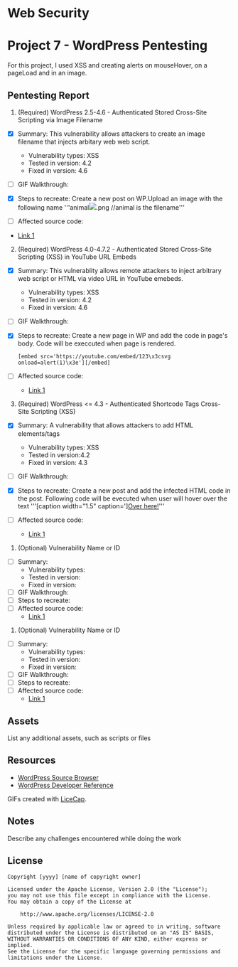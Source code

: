 # Web Security
# Project 7 - WordPress Pentesting

For this project, I used XSS and creating alerts on mouseHover, on a pageLoad and in an image.


## Pentesting Report

1. (Required) WordPress 2.5-4.6 - Authenticated Stored Cross-Site Scripting via Image Filename
  - [x] Summary: This vulnerability allows attackers to create an image filename that injects arbitary web web script. 
  
    - Vulnerability types: XSS
    - Tested in version: 4.2
    - Fixed in version: 4.6
  - [ ] GIF Walkthrough: 
  
  - [x] Steps to recreate: 
  Create a new post on WP.Upload an image with the following name
  '''animal<img src=a onerror=alert(1)>.png //animal is the filename'''    
  - [ ] Affected source code:
  - [Link 1](https://core.trac.wordpress.org/browser/tags/version/src/source_file.php)
2. (Required) WordPress  4.0-4.7.2 - Authenticated Stored Cross-Site Scripting (XSS) in YouTube URL Embeds
  - [X] Summary: 
    This vulnerablity allows remote attackers to inject arbitrary web script or HTML via video URL in YouTube emebeds.
    - Vulnerability types: XSS
    - Tested in version: 4.2
    - Fixed in version: 4.6
  - [ ] GIF Walkthrough: 
  
  - [X] Steps to recreate: 
  Create a new page in WP and add the code in page's body. Code will be execcuted when page is rendered.
    ```
    [embed src='https://youtube.com/embed/123\x3csvg onload=alert(1)\x3e'][/embed]
    ```
  - [ ] Affected source code:
    - [Link 1](https://core.trac.wordpress.org/browser/tags/version/src/source_file.php)
3. (Required) WordPress <= 4.3 - Authenticated Shortcode Tags Cross-Site Scripting (XSS)
  - [x] Summary: A vulnerability that allows attackers to add HTML elements/tags
    - Vulnerability types: XSS
    - Tested in version:4.2
    - Fixed in version: 4.3
  - [ ] GIF Walkthrough: 
  - [X] Steps to recreate: 
  Create a new post and add the infected HTML code in the post. Following code will be evecuted when user will hover over the text
  '''[caption width="1.5" caption='<a href="' ">]</a><a href="http://onmouseover='alert('1')'">Over here!</a>'''
  
  - [ ] Affected source code:
    - [Link 1](https://core.trac.wordpress.org/browser/tags/version/src/source_file.php)
1. (Optional) Vulnerability Name or ID
  - [ ] Summary: 
    - Vulnerability types:
    - Tested in version:
    - Fixed in version: 
  - [ ] GIF Walkthrough: 
  - [ ] Steps to recreate: 
  - [ ] Affected source code:
    - [Link 1](https://core.trac.wordpress.org/browser/tags/version/src/source_file.php)
1. (Optional) Vulnerability Name or ID
  - [ ] Summary: 
    - Vulnerability types:
    - Tested in version:
    - Fixed in version: 
  - [ ] GIF Walkthrough: 
  - [ ] Steps to recreate: 
  - [ ] Affected source code:
    - [Link 1](https://core.trac.wordpress.org/browser/tags/version/src/source_file.php) 

## Assets

List any additional assets, such as scripts or files

## Resources

- [WordPress Source Browser](https://core.trac.wordpress.org/browser/)
- [WordPress Developer Reference](https://developer.wordpress.org/reference/)

GIFs created with [LiceCap](http://www.cockos.com/licecap/).

## Notes

Describe any challenges encountered while doing the work

## License

    Copyright [yyyy] [name of copyright owner]

    Licensed under the Apache License, Version 2.0 (the "License");
    you may not use this file except in compliance with the License.
    You may obtain a copy of the License at

        http://www.apache.org/licenses/LICENSE-2.0

    Unless required by applicable law or agreed to in writing, software
    distributed under the License is distributed on an "AS IS" BASIS,
    WITHOUT WARRANTIES OR CONDITIONS OF ANY KIND, either express or implied.
    See the License for the specific language governing permissions and
    limitations under the License.
